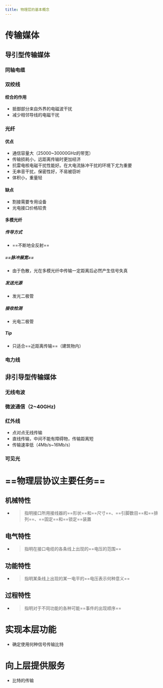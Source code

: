 ```yaml
---
title: 物理层的基本概念
---
```




# 传输媒体

## 导引型传输媒体

### 同轴电缆

### 双绞线

#### 绞合的作用

- 抵御部分来自外界的电磁波干扰
- 减少相邻导线的电磁干扰

### 光纤

#### 优点

- 通信容量大（25000~30000GHz的带宽）
- 传输损耗小，远距离传输时更加经济
- 抗雷电核电磁干扰性能好。在大电流脉冲干扰的环境下尤为重要
- 无串音干扰，保密性好，不易被窃听
- 体积小，重量轻

#### 缺点

- 割接需要专用设备
- 光电接口价格较贵

#### 多模光纤

##### 传导方式

- ==不断地全反射==

##### ==脉冲展宽==

- 由于色散，光在多模光纤中传输一定距离后必然产生信号失真

##### 发送光源

- 发光二极管

##### 接收检测

- 光电二极管

##### Tip

- 只适合==近距离传输==（建筑物内）

### 电力线

## 非引导型传输媒体

### 无线电波

### 微波通信（2~40GHz)

### 红外线

- 点对点无线传输
- 直线传输，中间不能有障碍物，传输距离短
- 传输速率低（4Mb/s~16Mb/s）

### 可见光

# ==物理层协议主要任务==

## 机械特性

- > 指明接口所用接线器的==形状==和==尺寸==、==引脚数目==和==排列==、==固定==和==锁定==装置

## 电气特性

- > 指明在接口电缆的各条线上出现的==电压的范围==

## 功能特性

- > 指明某条线上出现的某一电平的==电压表示何种意义==

## 过程特性

- > 指明对于不同功能的各种可能==事件的出现顺序==

# 实现本层功能

- 确定使用何种信号传输比特

# 向上层提供服务

- 比特的传输